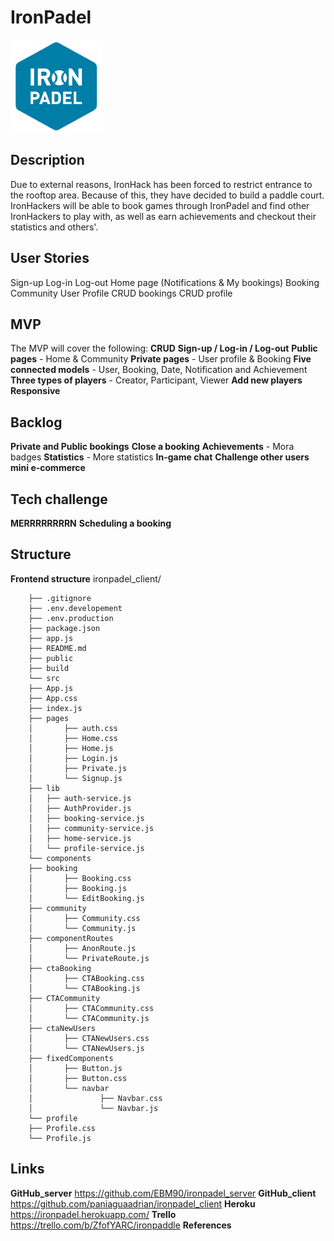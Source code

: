 # IronPadel


<img src="/public/ironpadel_azul claro.png">

## Description

Due to external reasons, IronHack has been forced to restrict entrance to the rooftop area. Because of this,
they have decided to build a paddle court. IronHackers will be able to book games through IronPadel and find
other IronHackers to play with, as well as earn achievements and checkout their statistics and others'.

## User Stories

Sign-up
Log-in
Log-out
Home page (Notifications & My bookings)
Booking
Community
User Profile
CRUD bookings
CRUD profile

## MVP

The MVP will cover the following:
**CRUD**
**Sign-up / Log-in / Log-out**
**Public pages** - Home & Community
**Private pages** - User profile & Booking
**Five connected models** - User, Booking, Date, Notification and Achievement
**Three types of players** - Creator, Participant, Viewer
**Add new players**
**Responsive**

## Backlog

**Private and Public bookings**
**Close a booking**
**Achievements** - Mora badges
**Statistics** - More statistics
**In-game chat**
**Challenge other users**
**mini e-commerce**

## Tech challenge

**MERRRRRRRRN**
**Scheduling a booking**

## Structure

**Frontend structure**
ironpadel_client/

        ├── .gitignore
        ├── .env.developement
        ├── .env.production
        ├── package.json
        ├── app.js
        ├── README.md
        ├── public
        ├── build
        └── src
        ├── App.js
        ├── App.css
        ├── index.js
        ├── pages
        │       ├── auth.css
        │       ├── Home.css
        │       ├── Home.js
        │       ├── Login.js
        │       ├── Private.js
        │       └── Signup.js
        ├── lib
        │   ├── auth-service.js
        │   ├── AuthProvider.js
        │   ├── booking-service.js
        │   ├── community-service.js
        │   ├── home-service.js
        │   └── profile-service.js
        └── components
        ├── booking
        │       ├── Booking.css
        │       ├── Booking.js
        │       └── EditBooking.js
        ├── community
        │       ├── Community.css
        │       └── Community.js
        ├── componentRoutes
        │       ├── AnonRoute.js
        │       └── PrivateRoute.js
        ├── ctaBooking
        │       ├── CTABooking.css
        │       └── CTABooking.js
        ├── CTACommunity
        │       ├── CTACommunity.css
        │       └── CTACommunity.js
        ├── ctaNewUsers
        │       ├── CTANewUsers.css
        │       └── CTANewUsers.js
        ├── fixedComponents
        │       ├── Button.js
        │       ├── Button.css
        │       └── navbar
        │               ├── Navbar.css
        │               └── Navbar.js
        └── profile
        ├── Profile.css
        └── Profile.js

## Links

**GitHub_server** https://github.com/EBM90/ironpadel_server
**GitHub_client** https://github.com/paniaguaadrian/ironpadel_client
**Heroku** https://ironpadel.herokuapp.com/
**Trello** https://trello.com/b/ZfofYARC/ironpaddle
**References**

